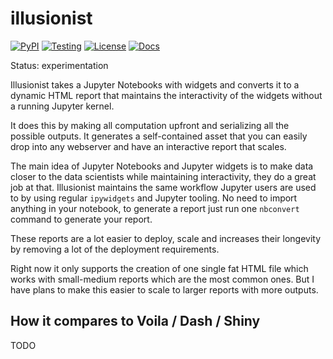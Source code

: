 # illusionist

[![PyPI](https://badge.fury.io/py/illusionist.svg)](https://pypi.org/project/illusionist/)
[![Testing](https://github.com/danielfrg/illusionist/workflows/test/badge.svg)](https://github.com/danielfrg/illusionist/actions)
[![License](http://img.shields.io/:license-Apache%202-blue.svg)](https://github.com/danielfrg/illusionist/blob/master/LICENSE.txt)
[![Docs](https://github.com/danielfrg/jupyter-flex/workflows/docs/badge.svg)](https://jupyter-flex.extrapolations.dev/)

Status: experimentation

Illusionist takes a Jupyter Notebooks with widgets and converts it to a
dynamic HTML report that maintains the interactivity of the widgets without a
running Jupyter kernel.

It does this by making all computation upfront and serializing all the possible outputs.
It generates a self-contained asset that you can easily drop into any webserver
and have an interactive report that scales.

The main idea of Jupyter Notebooks and Jupyter widgets is to make data closer
to the data scientists while maintaining interactivity, they do a great job at that.
Illusionist maintains the same workflow Jupyter users are used to by using
regular `ipywidgets` and Jupyter tooling.
No need to import anything in your notebook, to generate a report
just run one `nbconvert` command to generate your report.

These reports are a lot easier to deploy, scale and increases their longevity by
removing a lot of the deployment requirements.

Right now it only supports the creation of one single fat HTML file which works
with small-medium reports which are the most common ones. But I have
plans to make this easier to scale to larger reports with more outputs.

## How it compares to Voila / Dash / Shiny

TODO
